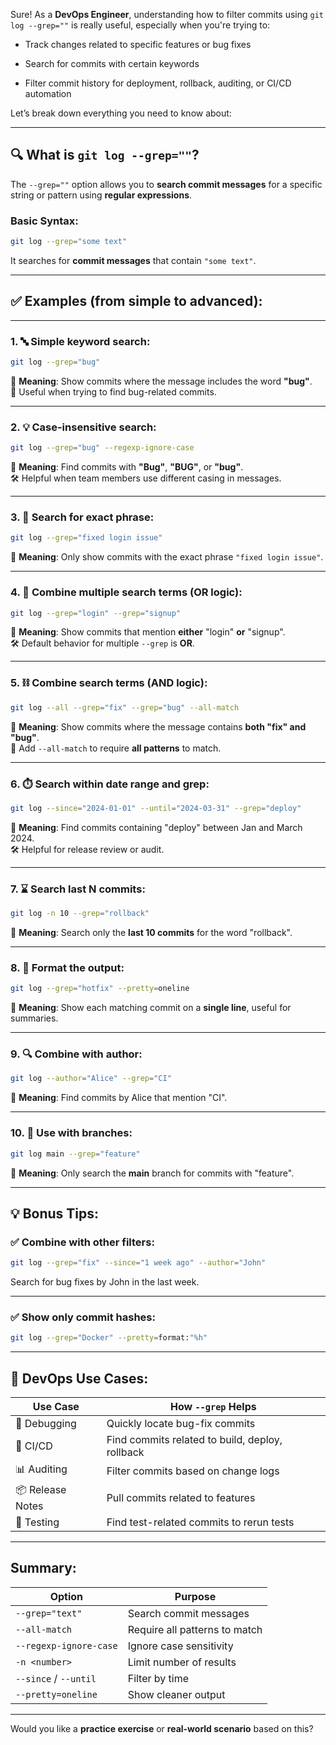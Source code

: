 Sure! As a **DevOps Engineer**, understanding how to filter commits using `git log --grep=""` is really useful, especially when you're trying to:

- Track changes related to specific features or bug fixes
    
- Search for commits with certain keywords
    
- Filter commit history for deployment, rollback, auditing, or CI/CD automation
    

Let’s break down everything you need to know about:

---

## 🔍 What is `git log --grep=""`?

The `--grep=""` option allows you to **search commit messages** for a specific string or pattern using **regular expressions**.

### Basic Syntax:

```bash
git log --grep="some text"
```

It searches for **commit messages** that contain `"some text"`.

---

## ✅ Examples (from simple to advanced):

---

### 1. 🔤 Simple keyword search:

```bash
git log --grep="bug"
```

🧠 **Meaning**: Show commits where the message includes the word **"bug"**.  
🔎 Useful when trying to find bug-related commits.

---

### 2. 💡 Case-insensitive search:

```bash
git log --grep="bug" --regexp-ignore-case
```

🧠 **Meaning**: Find commits with **"Bug"**, **"BUG"**, or **"bug"**.  
🛠️ Helpful when team members use different casing in messages.

---

### 3. 🧩 Search for exact phrase:

```bash
git log --grep="fixed login issue"
```

🧠 **Meaning**: Only show commits with the exact phrase `"fixed login issue"`.

---

### 4. 🔗 Combine multiple search terms (OR logic):

```bash
git log --grep="login" --grep="signup"
```

🧠 **Meaning**: Show commits that mention **either** "login" **or** "signup".  
🛠️ Default behavior for multiple `--grep` is **OR**.

---

### 5. ⛓️ Combine search terms (AND logic):

```bash
git log --all --grep="fix" --grep="bug" --all-match
```

🧠 **Meaning**: Show commits where the message contains **both "fix" and "bug"**.  
🚀 Add `--all-match` to require **all patterns** to match.

---

### 6. ⏱️ Search within date range and grep:

```bash
git log --since="2024-01-01" --until="2024-03-31" --grep="deploy"
```

🧠 **Meaning**: Find commits containing "deploy" between Jan and March 2024.  
🛠️ Helpful for release review or audit.

---

### 7. ⌛ Search last N commits:

```bash
git log -n 10 --grep="rollback"
```

🧠 **Meaning**: Search only the **last 10 commits** for the word "rollback".

---

### 8. 🎨 Format the output:

```bash
git log --grep="hotfix" --pretty=oneline
```

🧠 **Meaning**: Show each matching commit on a **single line**, useful for summaries.

---

### 9. 🔍 Combine with author:

```bash
git log --author="Alice" --grep="CI"
```

🧠 **Meaning**: Find commits by Alice that mention "CI".

---

### 10. 🔁 Use with branches:

```bash
git log main --grep="feature"
```

🧠 **Meaning**: Only search the **main** branch for commits with "feature".

---

## 💡 Bonus Tips:

### ✅ Combine with other filters:

```bash
git log --grep="fix" --since="1 week ago" --author="John"
```

Search for bug fixes by John in the last week.

---

### ✅ Show only commit hashes:

```bash
git log --grep="Docker" --pretty=format:"%h"
```

---

## 🎯 DevOps Use Cases:

|Use Case|How `--grep` Helps|
|---|---|
|🔧 Debugging|Quickly locate bug-fix commits|
|🚀 CI/CD|Find commits related to build, deploy, rollback|
|📊 Auditing|Filter commits based on change logs|
|📦 Release Notes|Pull commits related to features|
|🧪 Testing|Find test-related commits to rerun tests|

---

## Summary:

|Option|Purpose|
|---|---|
|`--grep="text"`|Search commit messages|
|`--all-match`|Require all patterns to match|
|`--regexp-ignore-case`|Ignore case sensitivity|
|`-n <number>`|Limit number of results|
|`--since` / `--until`|Filter by time|
|`--pretty=oneline`|Show cleaner output|

---

Would you like a **practice exercise** or **real-world scenario** based on this?